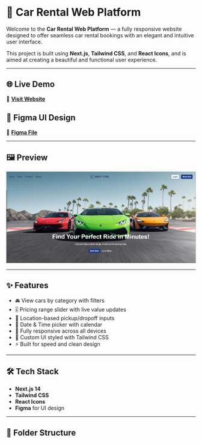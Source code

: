 # 🚗 Car Rental Web Platform

Welcome to the **Car Rental Web Platform** — a fully responsive website designed to offer seamless car rental bookings with an elegant and intuitive user interface.

This project is built using **Next.js**, **Tailwind CSS**, and **React Icons**, and is aimed at creating a beautiful and functional user experience.

---

## 🌐 Live Demo

🔗 [**Visit Website**](https://car-rent-platform.netlify.app/)

## 🎨 Figma UI Design

🎨 [**Figma File**](https://www.figma.com/design/tL21LAmEuRKHOPkpffmzdJ/Car-Rental-Web-Platform?node-id=0-1&t=7i9FlteWQ6md6hUu-1)

---

## 🖼️ Preview

![Website Screenshot](./public/screenshots/hero-preview.png)



---

## ✨ Features

- 🚘 View cars by category with filters
- 🎚️ Pricing range slider with live value updates
- 📍 Location-based pickup/dropoff inputs
- 📆 Date & Time picker with calendar
- 📱 Fully responsive across all devices
- 🎨 Custom UI styled with Tailwind CSS
- ⚡ Built for speed and clean design

---

## 🛠️ Tech Stack

- **Next.js 14**
- **Tailwind CSS**
- **React Icons**
- **Figma** for UI design

---

## 📁 Folder Structure

